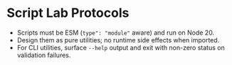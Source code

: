 # Script Lab Protocols

- Scripts must be ESM (`type": "module"` aware) and run on Node 20.
- Design them as pure utilities; no runtime side effects when imported.
- For CLI utilities, surface `--help` output and exit with non-zero status on validation failures.
